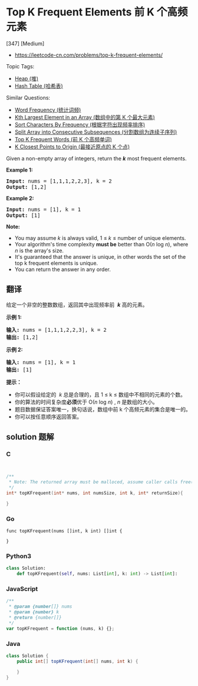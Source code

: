 # Top K Frequent Elements 前 K 个高频元素

[347] [Medium]

- https://leetcode-cn.com/problems/top-k-frequent-elements/

Topic Tags:

- [Heap (堆)](https://leetcode-cn.com/tag/heap/)
- [Hash Table (哈希表)](https://leetcode-cn.com/tag/hash-table/)

Similar Questions:

- [Word Frequency (统计词频)](https://leetcode-cn.com/problems/word-frequency/)
- [Kth Largest Element in an Array (数组中的第 K 个最大元素)](https://leetcode-cn.com/problems/kth-largest-element-in-an-array/)
- [Sort Characters By Frequency (根据字符出现频率排序)](https://leetcode-cn.com/problems/sort-characters-by-frequency/)
- [Split Array into Consecutive Subsequences (分割数组为连续子序列)](https://leetcode-cn.com/problems/split-array-into-consecutive-subsequences/)
- [Top K Frequent Words (前 K 个高频单词)](https://leetcode-cn.com/problems/top-k-frequent-words/)
- [K Closest Points to Origin (最接近原点的 K 个点)](https://leetcode-cn.com/problems/k-closest-points-to-origin/)

Given a non-empty array of integers, return the **_k_** most frequent elements.

**Example 1:**

<pre><strong>Input: </strong>nums = <span id="example-input-1-1">[1,1,1,2,2,3]</span>, k = <span id="example-input-1-2">2</span>
<strong>Output: </strong><span id="example-output-1">[1,2]</span>
</pre>

**Example 2:**

<pre><strong>Input: </strong>nums = <span id="example-input-2-1">[1]</span>, k = <span id="example-input-2-2">1</span>
<strong>Output: </strong><span id="example-output-2">[1]</span></pre>

**Note:**

- You may assume _k_ is always valid, 1 ≤ _k_ ≤ number of unique elements.
- Your algorithm's time complexity **must be** better than O(_n_ log _n_), where _n_ is the array's size.
- It's guaranteed that the answer is unique, in other words the set of the top k frequent elements is unique.
- You can return the answer in any order.

## 翻译

给定一个非空的整数数组，返回其中出现频率前  **_k_** 高的元素。

**示例 1:**

<pre><strong>输入: </strong>nums = [1,1,1,2,2,3], k = 2
<strong>输出: </strong>[1,2]
</pre>

**示例 2:**

<pre><strong>输入: </strong>nums = [1], k = 1
<strong>输出: </strong>[1]</pre>

**提示：**

- 你可以假设给定的  *k* 总是合理的，且 1 ≤ k ≤ 数组中不相同的元素的个数。
- 你的算法的时间复杂度**必须**优于 O(_n_ log _n_) , *n* 是数组的大小。
- 题目数据保证答案唯一，换句话说，数组中前 k 个高频元素的集合是唯一的。
- 你可以按任意顺序返回答案。

## solution 题解

### C

```c


/**
 * Note: The returned array must be malloced, assume caller calls free().
 */
int* topKFrequent(int* nums, int numsSize, int k, int* returnSize){

}
```

### Go

```golang
func topKFrequent(nums []int, k int) []int {

}
```

### Python3

```python
class Solution:
    def topKFrequent(self, nums: List[int], k: int) -> List[int]:
```

### JavaScript

```javascript
/**
 * @param {number[]} nums
 * @param {number} k
 * @return {number[]}
 */
var topKFrequent = function (nums, k) {};
```

### Java

```java
class Solution {
    public int[] topKFrequent(int[] nums, int k) {

    }
}
```

